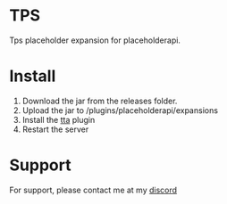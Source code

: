 # TPS
Tps placeholder expansion for placeholderapi.
# Install
1. Download the jar from the releases folder.
2. Upload the jar to /plugins/placeholderapi/expansions
3. Install the [tta](https://www.spigotmc.org/resources/api-title-tablist-actionbar-bossbar-holo-ping-glow-api-%E2%98%85-1-7-1-11-%E2%98%85-tta.19595/) plugin
4. Restart the server
# Support
For support, please contact me at my [discord](https://www.piggypiglet.me/discord)
